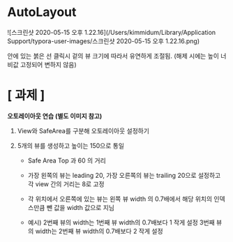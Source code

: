 # AutoLayout

![스크린샷 2020-05-15 오후 1.22.16](/Users/kimmidum/Library/Application Support/typora-user-images/스크린샷 2020-05-15 오후 1.22.16.png)

안에 있는 붉은 선 클릭시 겉의 뷰 크기에 따라서 유연하게 조절됨. (해제 시에는 높이 너비값 고정되어 변하지 않음)





# [ 과제 ] 



**오토레이아웃 연습 (별도 이미지 참고)** 

1. View와 SafeArea를 구분해 오토레이아웃 설정하기 

2. 5개의 뷰를 생성하고 높이는 150으로 통일 

   * Safe Area Top 과 60 의 거리 

   * 가장 왼쪽의 뷰는 leading 20, 가장 오른쪽의 뷰는 trailing 20으로 설정하고 각 view 간의 거리는 8로 고정 

   * 각 위치에서 오른쪽에 있는 뷰는 왼쪽 뷰 width 의 0.7배에서 해당 위치의 인덱스만큼 뺀 값을 width 값으로 지님 

   * 예시) 2번째 뷰의 width는 1번째 뷰 width의 0.7배보다 1 작게 설정 3번째 뷰의 width는 2번째 뷰 width의 0.7배보다 2 작게 설정

     